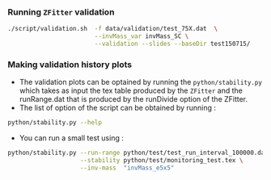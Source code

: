 ### Running `ZFitter` validation 
```bash
./script/validation.sh  -f data/validation/test_75X.dat  \
                        --invMass_var invMass_SC \
                        --validation --slides --baseDir test150715/
```

### Making validation history plots
- The validation plots can be optained by running the `python/stability.py` 
which takes as input the tex table produced by the `ZFitter` and the runRange.dat
that is produced by the runDivide option of the ZFitter. 
- The list of option of the script can be obtained by running :
```sh 
python/stability.py --help 
```

- You can run a small test using :
```sh 
python/stability.py --run-range python/test/test_run_interval_100000.dat \
                    --stability python/test/monitoring_test.tex \
                    --inv-mass  "invMass_e5x5"
```
